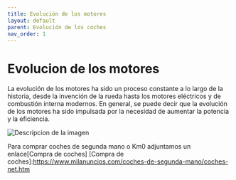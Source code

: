 ```yaml
---
title: Evolución de los motores
layout: default
parent: Evolución de los coches
nav_order: 1
---
```

# Evolucion de los motores
La evolución de los motores ha sido un proceso constante a lo largo de la historia, desde la invención de la rueda hasta los motores eléctricos y de combustión interna modernos. En general, se puede decir que la evolución de los motores ha sido impulsada por la necesidad de aumentar la potencia y la eficiencia.

<img src="https://encrypted-tbn0.gstatic.com/images?q=tbn:ANd9GcTAyedlRTw7yo762fUOclayP28EKxDXgmr1xjC5k6oAbtN_47_d9BjPdSZluprE2YTNOwo&usqp=CAU" alt="Descripcion de la imagen">

Para comprar coches de segunda mano o Km0 adjuntamos un enlace[Compra de coches]
[Compra de coches]:https://www.milanuncios.com/coches-de-segunda-mano/coches-net.htm
